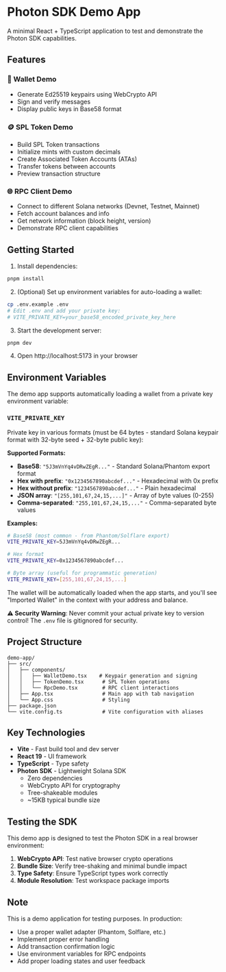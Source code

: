 # Photon SDK Demo App

A minimal React + TypeScript application to test and demonstrate the Photon SDK capabilities.

## Features

### 🔑 Wallet Demo
- Generate Ed25519 keypairs using WebCrypto API
- Sign and verify messages
- Display public keys in Base58 format

### 🪙 SPL Token Demo
- Build SPL Token transactions
- Initialize mints with custom decimals
- Create Associated Token Accounts (ATAs)
- Transfer tokens between accounts
- Preview transaction structure

### 🌐 RPC Client Demo
- Connect to different Solana networks (Devnet, Testnet, Mainnet)
- Fetch account balances and info
- Get network information (block height, version)
- Demonstrate RPC client capabilities

## Getting Started

1. Install dependencies:
```bash
pnpm install
```

2. (Optional) Set up environment variables for auto-loading a wallet:
```bash
cp .env.example .env
# Edit .env and add your private key:
# VITE_PRIVATE_KEY=your_base58_encoded_private_key_here
```

3. Start the development server:
```bash
pnpm dev
```

4. Open http://localhost:5173 in your browser

## Environment Variables

The demo app supports automatically loading a wallet from a private key environment variable:

### `VITE_PRIVATE_KEY`

Private key in various formats (must be 64 bytes - standard Solana keypair format with 32-byte seed + 32-byte public key):

**Supported Formats:**
- **Base58**: `"5J3mVnYq4vDRwZEgR..."` - Standard Solana/Phantom export format
- **Hex with prefix**: `"0x1234567890abcdef..."` - Hexadecimal with 0x prefix
- **Hex without prefix**: `"1234567890abcdef..."` - Plain hexadecimal
- **JSON array**: `"[255,101,67,24,15,...]"` - Array of byte values (0-255)
- **Comma-separated**: `"255,101,67,24,15,..."` - Comma-separated byte values

**Examples:**
```bash
# Base58 (most common - from Phantom/Solflare export)
VITE_PRIVATE_KEY=5J3mVnYq4vDRwZEgR...

# Hex format
VITE_PRIVATE_KEY=0x1234567890abcdef...

# Byte array (useful for programmatic generation)
VITE_PRIVATE_KEY=[255,101,67,24,15,...]
```

The wallet will be automatically loaded when the app starts, and you'll see "Imported Wallet" in the context with your address and balance.

**⚠️ Security Warning**: Never commit your actual private key to version control! The `.env` file is gitignored for security.

## Project Structure

```
demo-app/
├── src/
│   ├── components/
│   │   ├── WalletDemo.tsx    # Keypair generation and signing
│   │   ├── TokenDemo.tsx      # SPL Token operations
│   │   └── RpcDemo.tsx        # RPC client interactions
│   ├── App.tsx                # Main app with tab navigation
│   └── App.css                # Styling
├── package.json
└── vite.config.ts             # Vite configuration with aliases
```

## Key Technologies

- **Vite** - Fast build tool and dev server
- **React 19** - UI framework
- **TypeScript** - Type safety
- **Photon SDK** - Lightweight Solana SDK
  - Zero dependencies
  - WebCrypto API for cryptography
  - Tree-shakeable modules
  - ~15KB typical bundle size

## Testing the SDK

This demo app is designed to test the Photon SDK in a real browser environment:

1. **WebCrypto API**: Test native browser crypto operations
2. **Bundle Size**: Verify tree-shaking and minimal bundle impact
3. **Type Safety**: Ensure TypeScript types work correctly
4. **Module Resolution**: Test workspace package imports

## Note

This is a demo application for testing purposes. In production:
- Use a proper wallet adapter (Phantom, Solflare, etc.)
- Implement proper error handling
- Add transaction confirmation logic
- Use environment variables for RPC endpoints
- Add proper loading states and user feedback